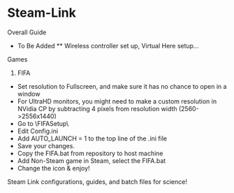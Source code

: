 # Steam-Link

Overall Guide
  * To Be Added
  ** Wireless controller set up, Virtual Here setup...

Games 

1. FIFA
  * Set resolution to Fullscreen, and make sure it has no chance to open in a window
  * For UltraHD monitors, you might need to make a custom resolution in NVidia CP by subtracting 4 pixels from resolution width (2560->2556x1440)
  * Go to <path-to-game>\FIFASetup\
  * Edit Config.ini
  * Add AUTO_LAUNCH = 1 to the top line of the .ini file
  * Save your changes.
  * Copy the FIFA.bat from repository to host machine
  * Add Non-Steam game in Steam, select the FIFA.bat
  * Change the icon & enjoy!
  
Steam Link configurations, guides, and batch files for science!
